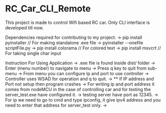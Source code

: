 # RC_Car_CLI_Remote
This project is made to control Wifi based RC car. Only CLI interface is developed till now.

Dependencies required for contributing to my project:
    -> pip install pyinstaller // For making standalone .exe file
        -> pyinstaller --onefile scriptFile.py
    -> pip install colorama // For colored text
    -> pip install msvcrt // For taking single char input


Instruction For Using Application
    -> .exe file is found inside dist/ folder
    -> Enter (menu number) to navigate to menu
    -> Press q key to quit from sub-menu
    -> From menu you can configure Ip and port to use controller
    -> Controller uses WSAD for operation and q to quit. 
    -> ** If IP address and Port not setup then program crashes
    -> For writing ip and port address it comes from nodeMCU in the case of controlling car and for testing the server_test.exe have configured it.
    -> testing server have port as 12345.
    -> For ip we need to go to cmd and type ipconfig, it give ipv4 address and you need to enter that address for server_test only.
    -> 
